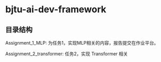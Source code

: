 # bjtu-ai-dev-framework

## 目录结构
Assignment_1_MLP: 为任务1，实现MLP相关的内容，报告提交在作业平台。

Assignment_2_transformer: 任务2，实现 Transformer 相关


